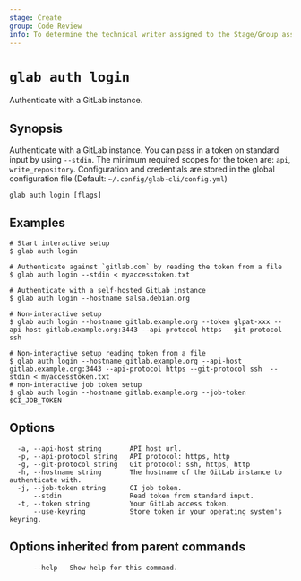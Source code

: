```yaml
---
stage: Create
group: Code Review
info: To determine the technical writer assigned to the Stage/Group associated with this page, see https://about.gitlab.com/handbook/product/ux/technical-writing/#assignments
---
```


<!--
This documentation is auto generated by a script.
Please do not edit this file directly. Run `make gen-docs` instead.
-->

# `glab auth login`

Authenticate with a GitLab instance.

## Synopsis

Authenticate with a GitLab instance.
You can pass in a token on standard input by using `--stdin`.
The minimum required scopes for the token are: `api`, `write_repository`.
Configuration and credentials are stored in the global configuration file (Default: `~/.config/glab-cli/config.yml`)

```plaintext
glab auth login [flags]
```

## Examples

```plaintext
# Start interactive setup
$ glab auth login

# Authenticate against `gitlab.com` by reading the token from a file
$ glab auth login --stdin < myaccesstoken.txt

# Authenticate with a self-hosted GitLab instance
$ glab auth login --hostname salsa.debian.org

# Non-interactive setup
$ glab auth login --hostname gitlab.example.org --token glpat-xxx --api-host gitlab.example.org:3443 --api-protocol https --git-protocol ssh

# Non-interactive setup reading token from a file
$ glab auth login --hostname gitlab.example.org --api-host gitlab.example.org:3443 --api-protocol https --git-protocol ssh  --stdin < myaccesstoken.txt
# non-interactive job token setup
$ glab auth login --hostname gitlab.example.org --job-token $CI_JOB_TOKEN

```

## Options

```plaintext
  -a, --api-host string       API host url.
  -p, --api-protocol string   API protocol: https, http
  -g, --git-protocol string   Git protocol: ssh, https, http
  -h, --hostname string       The hostname of the GitLab instance to authenticate with.
  -j, --job-token string      CI job token.
      --stdin                 Read token from standard input.
  -t, --token string          Your GitLab access token.
      --use-keyring           Store token in your operating system's keyring.
```

## Options inherited from parent commands

```plaintext
      --help   Show help for this command.
```
